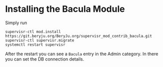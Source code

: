 # Installing the Bacula Module

Simply run

```
supervisr-ctl mod.install https://git.beryju.org/BeryJu.org/supervisr_mod_contrib_bacula.git
supervisr-ctl supervisr.migrate
systemctl restart supervisr
```

After the restart you can see a `Bacula` entry in the Admin category. In there you can set the DB connection details.